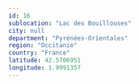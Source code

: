 ```yaml
---
id: 16
sublocation: "Lac des Bouillouses"
city: null
department: "Pyrénées-Orientales"
region: "Occitanie"
country: "France"
latitude: 42.5706951
longitude: 1.9991357
---
```


